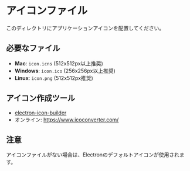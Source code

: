 # アイコンファイル

このディレクトリにアプリケーションアイコンを配置してください。

## 必要なファイル

- **Mac**: `icon.icns` (512x512px以上推奨)
- **Windows**: `icon.ico` (256x256px以上推奨)
- **Linux**: `icon.png` (512x512px推奨)

## アイコン作成ツール

- [electron-icon-builder](https://www.npmjs.com/package/electron-icon-builder)
- オンライン: https://www.icoconverter.com/

## 注意

アイコンファイルがない場合は、Electronのデフォルトアイコンが使用されます。
